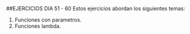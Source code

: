 ##EJERCICIOS DIA 51 - 60
Estos ejercicios abordan los siguientes temas:
1. Funciones con parametros.
2. Funciones lambda.